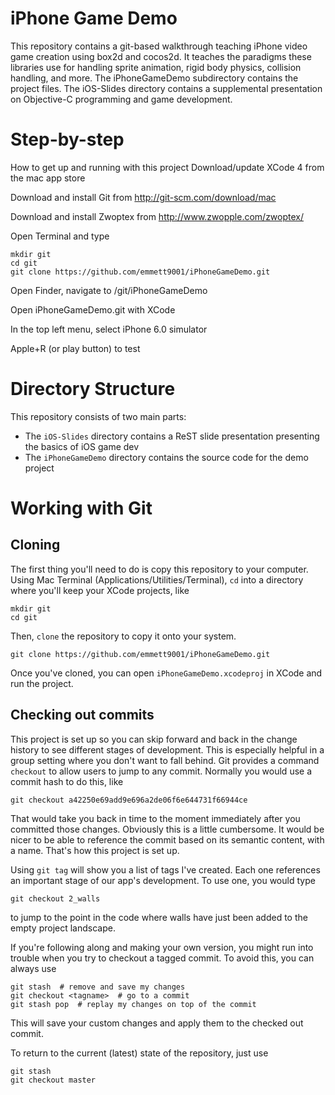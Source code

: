 iPhone Game Demo
================

This repository contains a git-based walkthrough teaching iPhone video game
creation using box2d and cocos2d. It teaches the paradigms these libraries use
for handling sprite animation, rigid body physics, collision handling, and
more. The iPhoneGameDemo subdirectory contains the project files. The
iOS-Slides directory contains a supplemental presentation on Objective-C
programming and game development.

Step-by-step
============

How to get up and running with this project
Download/update XCode 4 from the mac app store

Download and install Git from http://git-scm.com/download/mac

Download and install Zwoptex from http://www.zwopple.com/zwoptex/

Open Terminal and type

    mkdir git
    cd git
    git clone https://github.com/emmett9001/iPhoneGameDemo.git

Open Finder, navigate to <yourname>/git/iPhoneGameDemo

Open iPhoneGameDemo.git with XCode

In the top left menu, select iPhone 6.0 simulator

Apple+R (or play button) to test

Directory Structure
===================

This repository consists of two main parts:

* The `iOS-Slides` directory contains a ReST slide presentation presenting the basics of iOS game dev
* The `iPhoneGameDemo` directory contains the source code for the demo project

Working with Git
================

Cloning
-------
The first thing you'll need to do is copy this repository to your computer.
Using Mac Terminal (Applications/Utilities/Terminal), `cd` into a directory
where you'll keep your XCode projects, like

    mkdir git
    cd git

Then, `clone` the repository to copy it onto your system.

    git clone https://github.com/emmett9001/iPhoneGameDemo.git

Once you've cloned, you can open `iPhoneGameDemo.xcodeproj` in XCode and run
the project.

Checking out commits
--------------------
This project is set up so you can skip forward and back in the
change history to see different stages of development. This is especially
helpful in a group setting where you don't want to fall behind. Git provides
a command `checkout` to allow users to jump to any commit. Normally you would
use a commit hash to do this, like

    git checkout a42250e69add9e696a2de06f6e644731f66944ce

That would take you back in time to the moment immediately after you committed
those changes. Obviously this is a little cumbersome. It would be nicer to be
able to reference the commit based on its semantic content, with a name.
That's how this project is set up.

Using `git tag` will show you a list of tags I've created. Each one references
an important stage of our app's development. To use one, you would type

    git checkout 2_walls

to jump to the point in the code where walls have just been added to the empty
project landscape.

If you're following along and making your own version, you might run into
trouble when you try to checkout a tagged commit. To avoid this, you can
always use

    git stash  # remove and save my changes
    git checkout <tagname>  # go to a commit
    git stash pop  # replay my changes on top of the commit

This will save your custom changes and apply them to the checked out commit.

To return to the current (latest) state of the repository, just use

    git stash
    git checkout master
